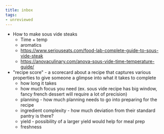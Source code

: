 ```yaml
---
title: inbox
tags:
- unreviewed
---
```


* How to make sous vide steaks
	* Time + temp
	* aromatics
	* https://www.seriouseats.com/food-lab-complete-guide-to-sous-vide-steak
	* https://anovaculinary.com/anova-sous-vide-time-temperature-guide/
* "recipe score" - a scorecard about a recipe that captures various properties to give someone a glimpse into what it takes to complete 
	* how long it takes
	* how much focus you need (ex. sous vide recipe has big window, fancy french dessert will require a lot of precision) 
	* planning - how much planning needs to go into preparing for the recipe
	* ingredient complexity - how much deviation from their standard pantry is there?
	* yield - possibility of a larger yield would help for meal prep
	* freshness 